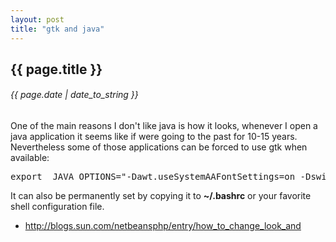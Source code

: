 ```yaml
---
layout: post
title: "gtk and java"
---
```


## {{ page.title }}

###### {{ page.date | date_to_string }}

One of the main reasons I don't like java is how it looks, whenever I open a java application it seems like if were going to the past for 10-15 years. Nevertheless some of those applications can be forced to use gtk when available:

<pre class="sh_sh">
export _JAVA_OPTIONS="-Dawt.useSystemAAFontSettings=on -Dswing.defaultlaf=com.sun.java.swing.plaf.gtk.GTKLookAndFeel"
</pre>

It can also be permanently set by copying it to **~/.bashrc** or your favorite shell configuration file.

- <http://blogs.sun.com/netbeansphp/entry/how_to_change_look_and>

